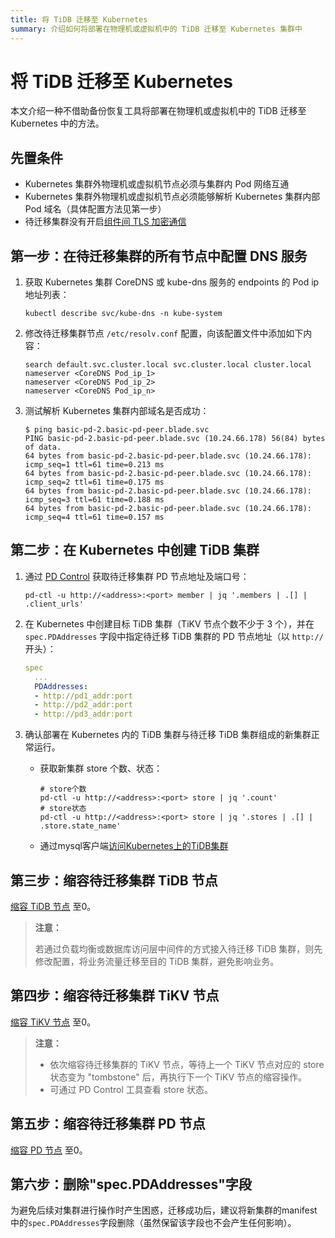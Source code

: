 ```yaml
---
title: 将 TiDB 迁移至 Kubernetes
summary: 介绍如何将部署在物理机或虚拟机中的 TiDB 迁移至 Kubernetes 集群中
---
```


# 将 TiDB 迁移至 Kubernetes

本文介绍一种不借助备份恢复工具将部署在物理机或虚拟机中的 TiDB 迁移至 Kubernetes 中的方法。

## 先置条件

- Kubernetes 集群外物理机或虚拟机节点必须与集群内 Pod 网络互通
- Kubernetes 集群外物理机或虚拟机节点必须能够解析 Kubernetes 集群内部 Pod 域名（具体配置方法见第一步）
- 待迁移集群没有开启[组件间 TLS 加密通信](https://docs.pingcap.com/zh/tidb/stable/enable-tls-between-components)

## 第一步：在待迁移集群的所有节点中配置 DNS 服务

1. 获取 Kubernetes 集群 CoreDNS 或 kube-dns 服务的 endpoints 的 Pod ip 地址列表：

    ```shell script
    kubectl describe svc/kube-dns -n kube-system
    ```
   
2. 修改待迁移集群节点 `/etc/resolv.conf` 配置，向该配置文件中添加如下内容：

   ```shell script
   search default.svc.cluster.local svc.cluster.local cluster.local  
   nameserver <CoreDNS Pod_ip_1>
   nameserver <CoreDNS Pod_ip_2>
   nameserver <CoreDNS Pod_ip_n>
   ```    
   
3. 测试解析 Kubernetes 集群内部域名是否成功：

    ```shell script
    $ ping basic-pd-2.basic-pd-peer.blade.svc
    PING basic-pd-2.basic-pd-peer.blade.svc (10.24.66.178) 56(84) bytes of data.
    64 bytes from basic-pd-2.basic-pd-peer.blade.svc (10.24.66.178): icmp_seq=1 ttl=61 time=0.213 ms
    64 bytes from basic-pd-2.basic-pd-peer.blade.svc (10.24.66.178): icmp_seq=2 ttl=61 time=0.175 ms
    64 bytes from basic-pd-2.basic-pd-peer.blade.svc (10.24.66.178): icmp_seq=3 ttl=61 time=0.188 ms
    64 bytes from basic-pd-2.basic-pd-peer.blade.svc (10.24.66.178): icmp_seq=4 ttl=61 time=0.157 ms
    ```
   
## 第二步：在 Kubernetes 中创建 TiDB 集群

1. 通过 [PD Control](https://docs.pingcap.com/zh/tidb/stable/pd-control) 获取待迁移集群 PD 节点地址及端口号：

    ```shell script
    pd-ctl -u http://<address>:<port> member | jq '.members | .[] | .client_urls'
    ```

2. 在 Kubernetes 中创建目标 TiDB 集群（TiKV 节点个数不少于 3 个），并在 `spec.PDAddresses` 字段中指定待迁移 TiDB 集群的 PD 节点地址（以 `http://` 开头）：

    ``` yaml
    spec
      ...
      PDAddresses:
      - http://pd1_addr:port
      - http://pd2_addr:port
      - http://pd3_addr:port
    ```
   
3. 确认部署在 Kubernetes 内的 TiDB 集群与待迁移 TiDB 集群组成的新集群正常运行。

    - 获取新集群 store 个数、状态：
    
        ```shell script
        # store个数
        pd-ctl -u http://<address>:<port> store | jq '.count'
        # store状态
        pd-ctl -u http://<address>:<port> store | jq '.stores | .[] | .store.state_name'   
        ```
      
    - 通过mysql客户端[访问Kubernetes上的TiDB集群](https://docs.pingcap.com/zh/tidb-in-kubernetes/stable/access-tidb)

## 第三步：缩容待迁移集群 TiDB 节点

[缩容 TiDB 节点](https://docs.pingcap.com/zh/tidb/stable/scale-tidb-using-ansible#%E7%BC%A9%E5%AE%B9-tidb-%E8%8A%82%E7%82%B9) 至0。

> **注意：**
>
> 若通过负载均衡或数据库访问层中间件的方式接入待迁移 TiDB 集群，则先修改配置，将业务流量迁移至目的 TiDB 集群，避免影响业务。

## 第四步：缩容待迁移集群 TiKV 节点

[缩容 TiKV 节点](https://docs.pingcap.com/zh/tidb/stable/scale-tidb-using-ansible#%E7%BC%A9%E5%AE%B9-tikv-%E8%8A%82%E7%82%B9) 至0。
> **注意：**
>
> * 依次缩容待迁移集群的 TiKV 节点，等待上一个 TiKV 节点对应的 store 状态变为 "tombstone" 后，再执行下一个 TiKV 节点的缩容操作。
> * 可通过 PD Control 工具查看 store 状态。

## 第五步：缩容待迁移集群 PD 节点

[缩容 PD 节点](https://docs.pingcap.com/zh/tidb/stable/scale-tidb-using-ansible#%E7%BC%A9%E5%AE%B9-pd-%E8%8A%82%E7%82%B9) 至0。

## 第六步：删除"spec.PDAddresses"字段

为避免后续对集群进行操作时产生困惑，迁移成功后，建议将新集群的manifest中的`spec.PDAddresses`字段删除（虽然保留该字段也不会产生任何影响）。
